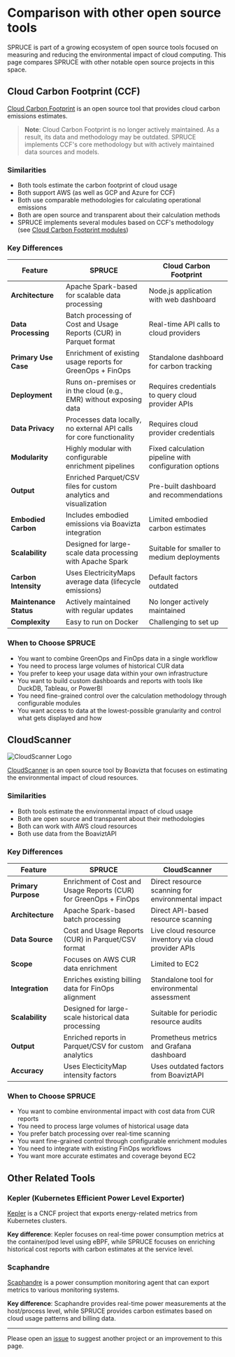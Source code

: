 # Comparison with other open source tools

SPRUCE is part of a growing ecosystem of open source tools focused on measuring and reducing the environmental impact of cloud computing. This page compares SPRUCE with other notable open source projects in this space.

## Cloud Carbon Footprint (CCF)

[Cloud Carbon Footprint](https://www.cloudcarbonfootprint.org/) is an open source tool that provides cloud carbon emissions estimates.

> **Note**: Cloud Carbon Footprint is no longer actively maintained. As a result, its data and methodology may be outdated. SPRUCE implements CCF's core methodology but with actively maintained data sources and models.

### Similarities

- Both tools estimate the carbon footprint of cloud usage
- Both support AWS (as well as GCP and Azure for CCF)
- Both use comparable methodologies for calculating operational emissions
- Both are open source and transparent about their calculation methods
- SPRUCE implements several modules based on CCF's methodology (see [Cloud Carbon Footprint modules](modules.md#cloud-carbon-footprint))

### Key Differences

| Feature                | SPRUCE                                                               | Cloud Carbon Footprint                                |
|------------------------|----------------------------------------------------------------------|-------------------------------------------------------|
| **Architecture**       | Apache Spark-based for scalable data processing                      | Node.js application with web dashboard                |
| **Data Processing**    | Batch processing of Cost and Usage Reports (CUR) in Parquet format   | Real-time API calls to cloud providers                |
| **Primary Use Case**   | Enrichment of existing usage reports for GreenOps + FinOps           | Standalone dashboard for carbon tracking              |
| **Deployment**         | Runs on-premises or in the cloud (e.g., EMR) without exposing data   | Requires credentials to query cloud provider APIs     |
| **Data Privacy**       | Processes data locally, no external API calls for core functionality | Requires cloud provider credentials                   |
| **Modularity**         | Highly modular with configurable enrichment pipelines                | Fixed calculation pipeline with configuration options |
| **Output**             | Enriched Parquet/CSV files for custom analytics and visualization    | Pre-built dashboard and recommendations               |
| **Embodied Carbon**    | Includes embodied emissions via Boavizta integration                 | Limited embodied carbon estimates                     |
| **Scalability**        | Designed for large-scale data processing with Apache Spark           | Suitable for smaller to medium deployments            |
| **Carbon Intensity**   | Uses ElectricityMaps average data (lifecycle emissions)              | Default factors outdated                              |
| **Maintenance Status** | Actively maintained with regular updates                             | No longer actively maintained                         |
| **Complexity**         | Easy to run on Docker                                                | Challenging to set up                                 |

### When to Choose SPRUCE

- You want to combine GreenOps and FinOps data in a single workflow
- You need to process large volumes of historical CUR data
- You prefer to keep your usage data within your own infrastructure
- You want to build custom dashboards and reports with tools like DuckDB, Tableau, or PowerBI
- You need fine-grained control over the calculation methodology through configurable modules
- You want access to data at the lowest-possible granularity and control what gets displayed and how

## CloudScanner

![CloudScanner Logo](https://boavizta.github.io/cloud-scanner/images/cloudscanner_color_logo.svg)

[CloudScanner](https://github.com/Boavizta/cloud-scanner) is an open source tool by Boavizta that focuses on estimating the environmental impact of cloud resources.

### Similarities

- Both tools estimate the environmental impact of cloud usage
- Both are open source and transparent about their methodologies
- Both can work with AWS cloud resources
- Both use data from the BoaviztAPI

### Key Differences

| Feature             | SPRUCE                                                           | CloudScanner                                          |
|---------------------|------------------------------------------------------------------|-------------------------------------------------------|
| **Primary Purpose** | Enrichment of Cost and Usage Reports (CUR) for GreenOps + FinOps | Direct resource scanning for environmental impact     |
| **Architecture**    | Apache Spark-based batch processing                              | Direct API-based resource scanning                    |
| **Data Source**     | Cost and Usage Reports (CUR) in Parquet/CSV format               | Live cloud resource inventory via cloud provider APIs |
| **Scope**           | Focuses on AWS CUR data enrichment                               | Limited to EC2                                        |
| **Integration**     | Enriches existing billing data for FinOps alignment              | Standalone tool for environmental assessment          |
| **Scalability**     | Designed for large-scale historical data processing              | Suitable for periodic resource audits                 |
| **Output**          | Enriched reports in Parquet/CSV for custom analytics             | Prometheus metrics and Grafana dashboard              |
| **Accuracy**        | Uses ElecticityMap intensity factors                             | Uses outdated factors from BoaviztAPI                 |

### When to Choose SPRUCE

- You want to combine environmental impact with cost data from CUR reports
- You need to process large volumes of historical usage data
- You prefer batch processing over real-time scanning
- You want fine-grained control through configurable enrichment modules
- You need to integrate with existing FinOps workflows
- You want more accurate estimates and coverage beyond EC2

## Other Related Tools

### Kepler (Kubernetes Efficient Power Level Exporter)

[Kepler](https://sustainable-computing.io/) is a CNCF project that exports energy-related metrics from Kubernetes clusters.

**Key difference**: Kepler focuses on real-time power consumption metrics at the container/pod level using eBPF, while SPRUCE focuses on enriching historical cost reports with carbon estimates at the service level.

### Scaphandre

[Scaphandre](https://github.com/hubblo-org/scaphandre) is a power consumption monitoring agent that can export metrics to various monitoring systems.

**Key difference**: Scaphandre provides real-time power measurements at the host/process level, while SPRUCE provides carbon estimates based on cloud usage patterns and billing data.

---

Please open an [issue](https://github.com/DigitalPebble/spruce/issues) to suggest another project or an improvement to this page.